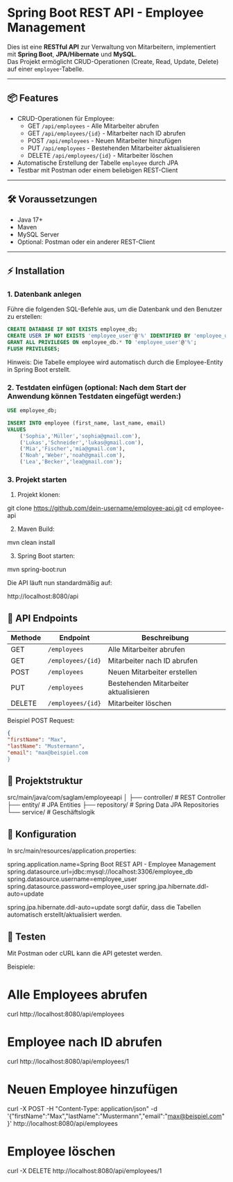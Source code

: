 # Spring Boot REST API - Employee Management

Dies ist eine **RESTful API** zur Verwaltung von Mitarbeitern, implementiert mit **Spring Boot**, **JPA/Hibernate** und **MySQL**.  
Das Projekt ermöglicht CRUD-Operationen (Create, Read, Update, Delete) auf einer `employee`-Tabelle.

---

## 📦 Features

- CRUD-Operationen für Employee:
  - GET `/api/employees` - Alle Mitarbeiter abrufen
  - GET `/api/employees/{id}` - Mitarbeiter nach ID abrufen
  - POST `/api/employees` - Neuen Mitarbeiter hinzufügen
  - PUT `/api/employees` - Bestehenden Mitarbeiter aktualisieren
  - DELETE `/api/employees/{id}` - Mitarbeiter löschen
- Automatische Erstellung der Tabelle `employee` durch JPA
- Testbar mit Postman oder einem beliebigen REST-Client

---

## 🛠 Voraussetzungen

- Java 17+
- Maven
- MySQL Server
- Optional: Postman oder ein anderer REST-Client

---

## ⚡ Installation

### 1. Datenbank anlegen

Führe die folgenden SQL-Befehle aus, um die Datenbank und den Benutzer zu erstellen:

```sql
CREATE DATABASE IF NOT EXISTS employee_db;
CREATE USER IF NOT EXISTS 'employee_user'@'%' IDENTIFIED BY 'employee_user';
GRANT ALL PRIVILEGES ON employee_db.* TO 'employee_user'@'%';
FLUSH PRIVILEGES;
```

Hinweis: Die Tabelle employee wird automatisch durch die Employee-Entity in Spring Boot erstellt.

### 2. Testdaten einfügen (optional: Nach dem Start der Anwendung können Testdaten eingefügt werden:)

```sql
USE employee_db;

INSERT INTO employee (first_name, last_name, email)
VALUES
    ('Sophia','Müller','sophia@gmail.com'),
    ('Lukas','Schneider','lukas@gmail.com'),
    ('Mia','Fischer','mia@gmail.com'),
    ('Noah','Weber','noah@gmail.com'),
    ('Lea','Becker','lea@gmail.com');
```

### 3. Projekt starten

1. Projekt klonen:

git clone https://github.com/dein-username/employee-api.git
cd employee-api

2. Maven Build:

mvn clean install

3. Spring Boot starten:

mvn spring-boot:run

Die API läuft nun standardmäßig auf:

http://localhost:8080/api

## 📝 API Endpoints

| Methode | Endpoint          | Beschreibung                          |
| ------- | ----------------- | ------------------------------------- |
| GET     | `/employees`      | Alle Mitarbeiter abrufen              |
| GET     | `/employees/{id}` | Mitarbeiter nach ID abrufen           |
| POST    | `/employees`      | Neuen Mitarbeiter erstellen           |
| PUT     | `/employees`      | Bestehenden Mitarbeiter aktualisieren |
| DELETE  | `/employees/{id}` | Mitarbeiter löschen                   |

Beispiel POST Request:

```json
{
"firstName": "Max",
"lastName": "Mustermann",
"email": "max@beispiel.com
}
```

## 📂 Projektstruktur

src/main/java/com/saglam/employeeapi
│
├── controller/ # REST Controller
├── entity/ # JPA Entities
├── repository/ # Spring Data JPA Repositories
└── service/ # Geschäftslogik

## 🔧 Konfiguration

In src/main/resources/application.properties:

spring.application.name=Spring Boot REST API - Employee Management
spring.datasource.url=jdbc:mysql://localhost:3306/employee_db
spring.datasource.username=employee_user
spring.datasource.password=employee_user
spring.jpa.hibernate.ddl-auto=update

spring.jpa.hibernate.ddl-auto=update sorgt dafür, dass die Tabellen automatisch erstellt/aktualisiert werden.

## 🧪 Testen

Mit Postman oder cURL kann die API getestet werden.

Beispiele:

# Alle Employees abrufen

curl http://localhost:8080/api/employees

# Employee nach ID abrufen

curl http://localhost:8080/api/employees/1

# Neuen Employee hinzufügen

curl -X POST -H "Content-Type: application/json" -d '{"firstName":"Max","lastName":"Mustermann","email":"max@beispiel.com"}' http://localhost:8080/api/employees

# Employee löschen

curl -X DELETE http://localhost:8080/api/employees/1

```

```
